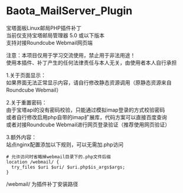 # Baota_MailServer_Plugin
宝塔面板Linux邮局PHP插件补丁  
当前仅支持宝塔邮局管理器 5.0 或以下版本  
支持对接Roundcube Webmail网页端  
  
注意：本项目仅用于学习交流使用，禁止用于非法用途！  
使用本插件、补丁产生的任何法律责任与本人无关，由使用者本人自行承担  

1.关于页面显示：  
如果界面无法正常显示内容，请自行修改静态资源调用（原静态资源来自Roundcube Webmail）  

2.关于重置密码：  
由于宝塔api的没有密码校验，只能通过模拟imap登录的方式校验密码  
或者自行修改启用php自带的imap扩展库，代码方案可以直接百度查询  
或者对接Roundcube Webmail进行网页登录验证（推荐使用网页验证）
  
3.额外内容：  
站点nginx配置添加以下规则，可以无需加.php访问  

    # 允许访问时省略掉webmail目录下的.php文件后缀  
    location /webmail/ {
      try_files $uri $uri/ $uri.php$is_args$args;
    }

/webmail/ 为插件补丁安装路径  
